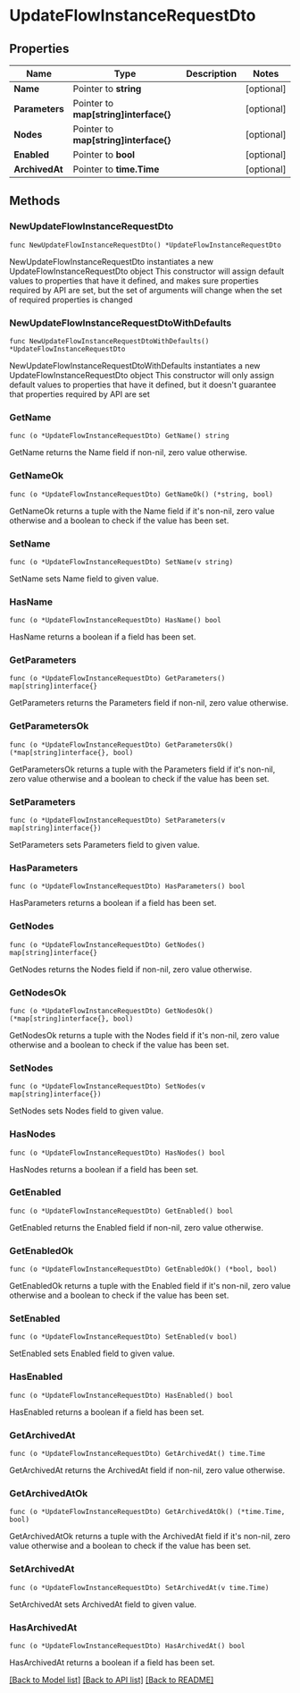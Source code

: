 # UpdateFlowInstanceRequestDto

## Properties

Name | Type | Description | Notes
------------ | ------------- | ------------- | -------------
**Name** | Pointer to **string** |  | [optional] 
**Parameters** | Pointer to **map[string]interface{}** |  | [optional] 
**Nodes** | Pointer to **map[string]interface{}** |  | [optional] 
**Enabled** | Pointer to **bool** |  | [optional] 
**ArchivedAt** | Pointer to **time.Time** |  | [optional] 

## Methods

### NewUpdateFlowInstanceRequestDto

`func NewUpdateFlowInstanceRequestDto() *UpdateFlowInstanceRequestDto`

NewUpdateFlowInstanceRequestDto instantiates a new UpdateFlowInstanceRequestDto object
This constructor will assign default values to properties that have it defined,
and makes sure properties required by API are set, but the set of arguments
will change when the set of required properties is changed

### NewUpdateFlowInstanceRequestDtoWithDefaults

`func NewUpdateFlowInstanceRequestDtoWithDefaults() *UpdateFlowInstanceRequestDto`

NewUpdateFlowInstanceRequestDtoWithDefaults instantiates a new UpdateFlowInstanceRequestDto object
This constructor will only assign default values to properties that have it defined,
but it doesn't guarantee that properties required by API are set

### GetName

`func (o *UpdateFlowInstanceRequestDto) GetName() string`

GetName returns the Name field if non-nil, zero value otherwise.

### GetNameOk

`func (o *UpdateFlowInstanceRequestDto) GetNameOk() (*string, bool)`

GetNameOk returns a tuple with the Name field if it's non-nil, zero value otherwise
and a boolean to check if the value has been set.

### SetName

`func (o *UpdateFlowInstanceRequestDto) SetName(v string)`

SetName sets Name field to given value.

### HasName

`func (o *UpdateFlowInstanceRequestDto) HasName() bool`

HasName returns a boolean if a field has been set.

### GetParameters

`func (o *UpdateFlowInstanceRequestDto) GetParameters() map[string]interface{}`

GetParameters returns the Parameters field if non-nil, zero value otherwise.

### GetParametersOk

`func (o *UpdateFlowInstanceRequestDto) GetParametersOk() (*map[string]interface{}, bool)`

GetParametersOk returns a tuple with the Parameters field if it's non-nil, zero value otherwise
and a boolean to check if the value has been set.

### SetParameters

`func (o *UpdateFlowInstanceRequestDto) SetParameters(v map[string]interface{})`

SetParameters sets Parameters field to given value.

### HasParameters

`func (o *UpdateFlowInstanceRequestDto) HasParameters() bool`

HasParameters returns a boolean if a field has been set.

### GetNodes

`func (o *UpdateFlowInstanceRequestDto) GetNodes() map[string]interface{}`

GetNodes returns the Nodes field if non-nil, zero value otherwise.

### GetNodesOk

`func (o *UpdateFlowInstanceRequestDto) GetNodesOk() (*map[string]interface{}, bool)`

GetNodesOk returns a tuple with the Nodes field if it's non-nil, zero value otherwise
and a boolean to check if the value has been set.

### SetNodes

`func (o *UpdateFlowInstanceRequestDto) SetNodes(v map[string]interface{})`

SetNodes sets Nodes field to given value.

### HasNodes

`func (o *UpdateFlowInstanceRequestDto) HasNodes() bool`

HasNodes returns a boolean if a field has been set.

### GetEnabled

`func (o *UpdateFlowInstanceRequestDto) GetEnabled() bool`

GetEnabled returns the Enabled field if non-nil, zero value otherwise.

### GetEnabledOk

`func (o *UpdateFlowInstanceRequestDto) GetEnabledOk() (*bool, bool)`

GetEnabledOk returns a tuple with the Enabled field if it's non-nil, zero value otherwise
and a boolean to check if the value has been set.

### SetEnabled

`func (o *UpdateFlowInstanceRequestDto) SetEnabled(v bool)`

SetEnabled sets Enabled field to given value.

### HasEnabled

`func (o *UpdateFlowInstanceRequestDto) HasEnabled() bool`

HasEnabled returns a boolean if a field has been set.

### GetArchivedAt

`func (o *UpdateFlowInstanceRequestDto) GetArchivedAt() time.Time`

GetArchivedAt returns the ArchivedAt field if non-nil, zero value otherwise.

### GetArchivedAtOk

`func (o *UpdateFlowInstanceRequestDto) GetArchivedAtOk() (*time.Time, bool)`

GetArchivedAtOk returns a tuple with the ArchivedAt field if it's non-nil, zero value otherwise
and a boolean to check if the value has been set.

### SetArchivedAt

`func (o *UpdateFlowInstanceRequestDto) SetArchivedAt(v time.Time)`

SetArchivedAt sets ArchivedAt field to given value.

### HasArchivedAt

`func (o *UpdateFlowInstanceRequestDto) HasArchivedAt() bool`

HasArchivedAt returns a boolean if a field has been set.


[[Back to Model list]](../README.md#documentation-for-models) [[Back to API list]](../README.md#documentation-for-api-endpoints) [[Back to README]](../README.md)


